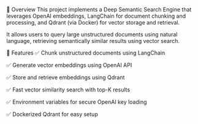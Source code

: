 🚀 Overview
This project implements a Deep Semantic Search Engine that leverages OpenAI embeddings, LangChain for document chunking and processing, and Qdrant (via Docker) for vector storage and retrieval.

It allows users to query large unstructured documents using natural language, retrieving semantically similar results using vector search.

📌 Features
✅ Chunk unstructured documents using LangChain

✅ Generate vector embeddings using OpenAI API

✅ Store and retrieve embeddings using Qdrant

✅ Fast vector similarity search with top-K results

✅ Environment variables for secure OpenAI key loading

✅ Dockerized Qdrant for easy setup
